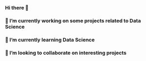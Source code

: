 ### Hi there 👋



### 🔭 I’m currently working on some projects related to Data Science
### 🌱 I’m currently learning Data Science
### 👯 I’m looking to collaborate on interesting projects
